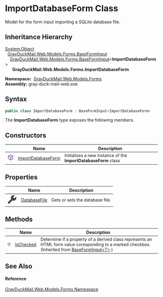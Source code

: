 ImportDatabaseForm Class
========================
Model for the form input importing a SQLite database file.


Inheritance Hierarchy
---------------------
[System.Object][1]  
  [GrayDuckMail.Web.Models.Forms.BaseFormInput][2]  
    [GrayDuckMail.Web.Models.Forms.BaseFormInput][3]&lt;**ImportDatabaseForm**>  
      **GrayDuckMail.Web.Models.Forms.ImportDatabaseForm**  

  **Namespace:**  [GrayDuckMail.Web.Models.Forms][4]  
  **Assembly:** gray-duck-mail-web.exe

Syntax
------

```csharp
public class ImportDatabaseForm : BaseFormInput<ImportDatabaseForm>
```

The **ImportDatabaseForm** type exposes the following members.


Constructors
------------

|                  | Name                    | Description                                                    |
| ---------------- | ----------------------- | -------------------------------------------------------------- |
| ![Public method] | [ImportDatabaseForm][5] | Initializes a new instance of the **ImportDatabaseForm** class |


Properties
----------

|                    | Name              | Description                     |
| ------------------ | ----------------- | ------------------------------- |
| ![Public property] | [DatabaseFile][6] | Gets or sets the database file. |


Methods
-------

|                  | Name           | Description                                                                                                                                            |
| ---------------- | -------------- | ------------------------------------------------------------------------------------------------------------------------------------------------------ |
| ![Public method] | [IsChecked][7] | Determine if a property of a derived class represents an HTML form value coresponding to a marked checkbox. (Inherited from [BaseFormInput&lt;T>][3].) |


See Also
--------

#### Reference
[GrayDuckMail.Web.Models.Forms Namespace][4]  

[1]: https://docs.microsoft.com/dotnet/api/system.object
[2]: ../BaseFormInput/README.md
[3]: ../BaseFormInput_1/README.md
[4]: ../README.md
[5]: _ctor.md
[6]: DatabaseFile.md
[7]: ../BaseFormInput_1/IsChecked.md
[Public method]: ../../icons/pubmethod.svg "Public method"
[Public property]: ../../icons/pubproperty.svg "Public property"